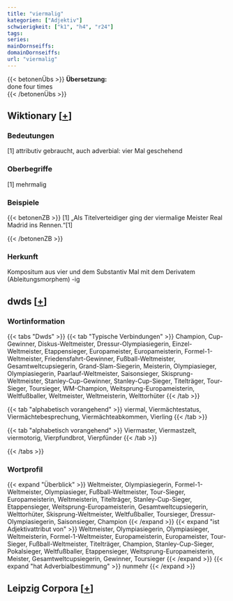 ```yaml
---
title: "viermalig"
kategorien: ["Adjektiv"]
schwierigkeit: ["k1", "h4", "r24"]
tags:
series:
mainDornseiffs:
domainDornseiffs:
url: "viermalig"
---
```


{{< betonenÜbs >}}
**Übersetzung:**  
done  four times  
{{< /betonenÜbs >}}

## Wiktionary [[+](https://de.wiktionary.org/wiki/viermalig)]

### Bedeutungen
[1] attributiv gebraucht, auch adverbial: vier Mal geschehend  

### Oberbegriffe
[1] mehrmalig  

### Beispiele
{{< betonenZB >}}
[1] „Als Titelverteidiger ging der viermalige Meister Real Madrid ins Rennen.“[1]  

{{< /betonenZB >}}
### Herkunft
Kompositum aus vier und dem Substantiv Mal mit dem Derivatem (Ableitungsmorphem) -ig  



## dwds [[+](https://www.dwds.de/wb/viermalig)]

### Wortinformation
{{< tabs "Dwds" >}}
{{< tab "Typische Verbindungen" >}}
Champion, Cup-Gewinner, Diskus-Weltmeister, Dressur-Olympiasiegerin, Einzel-Weltmeister, Etappensieger, Europameister, Europameisterin, Formel-1-Weltmeister, Friedensfahrt-Gewinner, Fußball-Weltmeister, Gesamtweltcupsiegerin, Grand-Slam-Siegerin, Meisterin, Olympiasieger, Olympiasiegerin, Paarlauf-Weltmeister, Saisonsieger, Skisprung-Weltmeister, Stanley-Cup-Gewinner, Stanley-Cup-Sieger, Titelträger, Tour-Sieger, Toursieger, WM-Champion, Weitsprung-Europameisterin, Weltfußballer, Weltmeister, Weltmeisterin, Welttorhüter
{{< /tab >}}

{{< tab "alphabetisch vorangehend" >}}
viermal, Viermächtestatus, Viermächtebesprechung, Viermächteabkommen, Vierling
{{< /tab >}}

{{< tab "alphabetisch vorangehend" >}}
Viermaster, Viermastzelt, viermotorig, Vierpfundbrot, Vierpfünder
{{< /tab >}}

{{< /tabs >}}

### Wortprofil
{{< expand "Überblick" >}} Weltmeister, Olympiasiegerin, Formel-1-Weltmeister, Olympiasieger, Fußball-Weltmeister, Tour-Sieger, Europameisterin, Weltmeisterin, Titelträger, Stanley-Cup-Sieger, Etappensieger, Weitsprung-Europameisterin, Gesamtweltcupsiegerin, Welttorhüter, Skisprung-Weltmeister, Weltfußballer, Toursieger, Dressur-Olympiasiegerin, Saisonsieger, Champion {{< /expand >}}
{{< expand "ist Adjektivattribut von" >}} Weltmeister, Olympiasiegerin, Olympiasieger, Weltmeisterin, Formel-1-Weltmeister, Europameisterin, Europameister, Tour-Sieger, Fußball-Weltmeister, Titelträger, Champion, Stanley-Cup-Sieger, Pokalsieger, Weltfußballer, Etappensieger, Weitsprung-Europameisterin, Meister, Gesamtweltcupsiegerin, Gewinner, Toursieger {{< /expand >}}
{{< expand "hat Adverbialbestimmung" >}} nunmehr {{< /expand >}}

## Leipzig Corpora [[+](https://corpora.uni-leipzig.de/en/res?word=viermalig&corpusId=deu_newscrawl-public_2018)]

